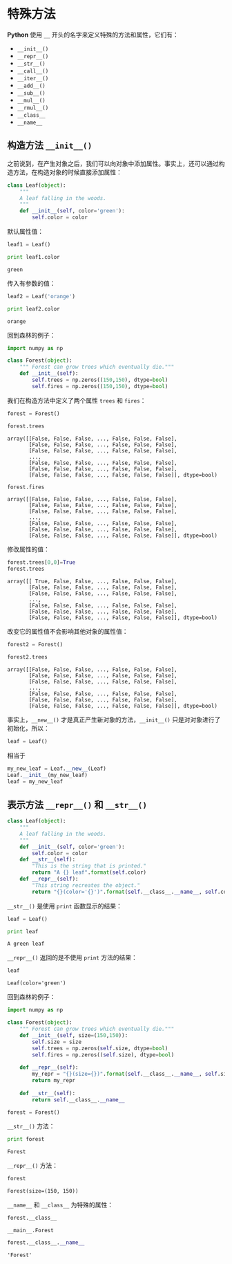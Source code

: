 
# 特殊方法

**Python** 使用 `__` 开头的名字来定义特殊的方法和属性，它们有：

- `__init__()`
- `__repr__()`
- `__str__()`
- `__call__()`
- `__iter__()`
- `__add__()`
- `__sub__()`
- `__mul__()`
- `__rmul__()`
- `__class__`
- `__name__`

## 构造方法 `__init__()`

之前说到，在产生对象之后，我们可以向对象中添加属性。事实上，还可以通过构造方法，在构造对象的时候直接添加属性：


```python
class Leaf(object):
    """
    A leaf falling in the woods.
    """
    def __init__(self, color='green'):
        self.color = color
```

默认属性值：


```python
leaf1 = Leaf()

print leaf1.color
```

    green


传入有参数的值：


```python
leaf2 = Leaf('orange')

print leaf2.color
```

    orange


回到森林的例子：


```python
import numpy as np

class Forest(object):
    """ Forest can grow trees which eventually die."""
    def __init__(self):
        self.trees = np.zeros((150,150), dtype=bool)
        self.fires = np.zeros((150,150), dtype=bool)
```

我们在构造方法中定义了两个属性 `trees` 和 `fires`：


```python
forest = Forest()

forest.trees
```




    array([[False, False, False, ..., False, False, False],
           [False, False, False, ..., False, False, False],
           [False, False, False, ..., False, False, False],
           ..., 
           [False, False, False, ..., False, False, False],
           [False, False, False, ..., False, False, False],
           [False, False, False, ..., False, False, False]], dtype=bool)




```python
forest.fires
```




    array([[False, False, False, ..., False, False, False],
           [False, False, False, ..., False, False, False],
           [False, False, False, ..., False, False, False],
           ..., 
           [False, False, False, ..., False, False, False],
           [False, False, False, ..., False, False, False],
           [False, False, False, ..., False, False, False]], dtype=bool)



修改属性的值：


```python
forest.trees[0,0]=True
forest.trees
```




    array([[ True, False, False, ..., False, False, False],
           [False, False, False, ..., False, False, False],
           [False, False, False, ..., False, False, False],
           ..., 
           [False, False, False, ..., False, False, False],
           [False, False, False, ..., False, False, False],
           [False, False, False, ..., False, False, False]], dtype=bool)



改变它的属性值不会影响其他对象的属性值：


```python
forest2 = Forest()

forest2.trees
```




    array([[False, False, False, ..., False, False, False],
           [False, False, False, ..., False, False, False],
           [False, False, False, ..., False, False, False],
           ..., 
           [False, False, False, ..., False, False, False],
           [False, False, False, ..., False, False, False],
           [False, False, False, ..., False, False, False]], dtype=bool)



事实上，`__new__()` 才是真正产生新对象的方法，`__init__()` 只是对对象进行了初始化，所以：

```python
leaf = Leaf()
```

相当于

```python
my_new_leaf = Leaf.__new__(Leaf)
Leaf.__init__(my_new_leaf)
leaf = my_new_leaf
```

## 表示方法 `__repr__()` 和 `__str__()`


```python
class Leaf(object):
    """
    A leaf falling in the woods.
    """
    def __init__(self, color='green'):
        self.color = color
    def __str__(self):
        "This is the string that is printed."
        return "A {} leaf".format(self.color)
    def __repr__(self):
        "This string recreates the object."
        return "{}(color='{}')".format(self.__class__.__name__, self.color)
```

`__str__()` 是使用 `print` 函数显示的结果：


```python
leaf = Leaf()

print leaf
```

    A green leaf


`__repr__()` 返回的是不使用 `print` 方法的结果：


```python
leaf
```




    Leaf(color='green')



回到森林的例子：


```python
import numpy as np

class Forest(object):
    """ Forest can grow trees which eventually die."""
    def __init__(self, size=(150,150)):
        self.size = size
        self.trees = np.zeros(self.size, dtype=bool)
        self.fires = np.zeros((self.size), dtype=bool)
        
    def __repr__(self):
        my_repr = "{}(size={})".format(self.__class__.__name__, self.size)
        return my_repr
    
    def __str__(self):
        return self.__class__.__name__
```


```python
forest = Forest()
```

`__str__()` 方法：


```python
print forest
```

    Forest


`__repr__()` 方法：


```python
forest
```




    Forest(size=(150, 150))



`__name__` 和 `__class__` 为特殊的属性：


```python
forest.__class__
```




    __main__.Forest




```python
forest.__class__.__name__
```




    'Forest'


